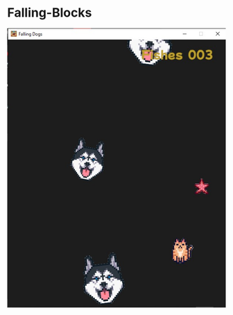# Falling-Blocks
 
![banner](https://github.com/Navin82005/TempRepo/blob/main/Falling%20Dogs/fallingdogs.jpg)
